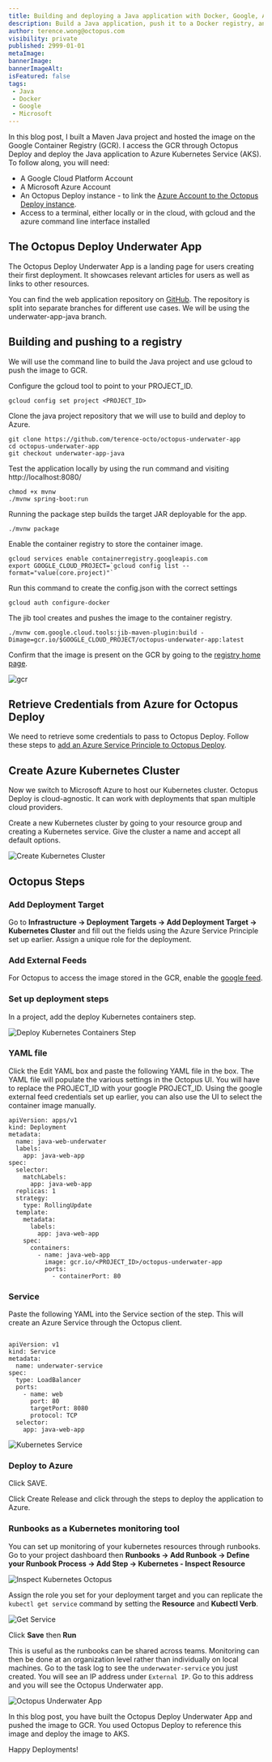```yaml
---
title: Building and deploying a Java application with Docker, Google, Azure and Octopus Deploy
description: Build a Java application, push it to a Docker registry, and deploy to Azure with Octopus Deploy
author: terence.wong@octopus.com
visibility: private
published: 2999-01-01
metaImage: 
bannerImage: 
bannerImageAlt: 
isFeatured: false
tags:
 - Java
 - Docker
 - Google
 - Microsoft
---
```



In this blog post, I built a Maven Java project and hosted the image on the Google Container Registry (GCR). I access the GCR through Octopus Deploy and deploy the Java application to Azure Kubernetes Service (AKS). To follow along, you will need:

- A Google Cloud Platform Account
- A Microsoft Azure Account
- An Octopus Deploy instance - to link the [Azure Account to the Octopus Deploy instance](https://octopus.com/docs/infrastructure/accounts/azure#azure-service-principal).
- Access to a terminal, either locally or in the cloud, with gcloud and the azure command line interface installed

## The Octopus Deploy Underwater App

The Octopus Deploy Underwater App is a landing page for users creating their first deployment. It showcases relevant articles for users as well as links to other resources.

You can find the web application repository on [GitHub](https://github.com/terence-octo/octopus-underwater-app/tree/underwater-app-java). The repository is split into separate branches for different use cases. We will be using the underwater-app-java branch.

## Building and pushing to a registry

We will use the command line to build the Java project and use gcloud to push the image to GCR.

Configure the gcloud tool to point to your PROJECT_ID.

    gcloud config set project <PROJECT_ID>

Clone the java project repository that we will use to build and deploy to Azure.

    git clone https://github.com/terence-octo/octopus-underwater-app
    cd octopus-underwater-app
    git checkout underwater-app-java

Test the application locally by using the run command and visiting http://localhost:8080/ 

    chmod +x mvnw
    ./mvnw spring-boot:run
    
Running the package step builds the target JAR deployable for the app.

    ./mvnw package
    
Enable the container registry to store the container image.

    gcloud services enable containerregistry.googleapis.com
    export GOOGLE_CLOUD_PROJECT=`gcloud config list --format="value(core.project)"`
    
Run this command to create the config.json with the correct settings

    gcloud auth configure-docker
    
The jib tool creates and pushes the image to the container registry.

    ./mvnw com.google.cloud.tools:jib-maven-plugin:build -Dimage=gcr.io/$GOOGLE_CLOUD_PROJECT/octopus-underwater-app:latest
    
Confirm that the image is present on the GCR by going to the [registry home page](https://cloud.google.com/container-registry).

![gcr](gcr.png)

## Retrieve Credentials from Azure for Octopus Deploy

We need to retrieve some credentials to pass to Octopus Deploy. Follow these steps to [add an Azure Service Principle to Octopus Deploy](https://octopus.com/docs/infrastructure/accounts/azure).

## Create Azure Kubernetes Cluster

Now we switch to Microsoft Azure to host our Kubernetes cluster. Octopus Deploy is cloud-agnostic. It can work with deployments that span multiple cloud providers. 

Create a new Kubernetes cluster by going to your resource group and creating a Kubernetes service. Give the cluster a name and accept all default options.

![Create Kubernetes Cluster](create-kubernetes-cluster.png)


## Octopus Steps

### Add Deployment Target

Go to **Infrastructure &rarr; Deployment Targets &rarr; Add Deployment Target &rarr; Kubernetes Cluster** and fill out the fields using the Azure Service Principle set up earlier. Assign a unique role for the deployment. 

### Add External Feeds

For Octopus to access the image stored in the GCR, enable the [google feed](https://octopus.com/docs/packaging-applications/package-repositories/guides/google-container-registry).

### Set up deployment steps

In a project, add the deploy Kubernetes containers step.

![Deploy Kubernetes Containers Step](deploy-kubernetes-containers-step.png "Deploy Success")

### YAML file

Click the Edit YAML box and paste the following YAML file in the box. The YAML file will populate the various settings in the Octopus UI. You will have to replace the PROJECT_ID with your google PROJECT_ID. Using the google external feed credentials set up earlier, you can also use the UI to select the container image manually.

```
apiVersion: apps/v1
kind: Deployment
metadata:
  name: java-web-underwater
  labels:
    app: java-web-app
spec:
  selector:
    matchLabels:
      app: java-web-app
  replicas: 1
  strategy:
    type: RollingUpdate
  template:
    metadata:
      labels:
        app: java-web-app
    spec:
      containers:
        - name: java-web-app
          image: gcr.io/<PROJECT_ID>/octopus-underwater-app
          ports:
            - containerPort: 80
```

### Service

Paste the following YAML into the Service section of the step. This will create an Azure Service through the Octopus client.

```

apiVersion: v1
kind: Service
metadata:
  name: underwater-service
spec:
  type: LoadBalancer
  ports:
    - name: web
      port: 80
      targetPort: 8080
      protocol: TCP
  selector:
    app: java-web-app

```

![Kubernetes Service](octopus-service.png "Kubernetes Service")


### Deploy to Azure

Click SAVE.

Click Create Release and click through the steps to deploy the application to Azure.

### Runbooks as a Kubernetes monitoring tool 

You can  set up monitoring of your kubernetes resources through runbooks. Go to your project dashboard then **Runbooks &rarr; Add Runbook &rarr; Define your Runbook Process &rarr; Add Step &rarr; Kubernetes - Inspect Resource**

![Inspect Kubernetes Octopus](inspect-kubernetes-octopus.png)

Assign the role you set for your deployment target and you can replicate the `kubectl get service` command by setting the **Resource** and **Kubectl Verb**. 

![Get Service](get-service.png)

Click **Save** then **Run**

This is useful as the runbooks can be shared across teams. Monitoring can then be done at an organization level rather than individually on local machines. Go to the task log to see the `underwwater-service` you just created. You will see an IP address under `External IP`. Go to this address and you will see the Octopus Underwater app. 

![Octopus Underwater App](octopus-underwater-app.png)

In this blog post, you have built the  Octopus Deploy Underwater App and pushed the image to GCR. You used Octopus Deploy to reference this image and deploy the image to AKS.

Happy Deployments!



